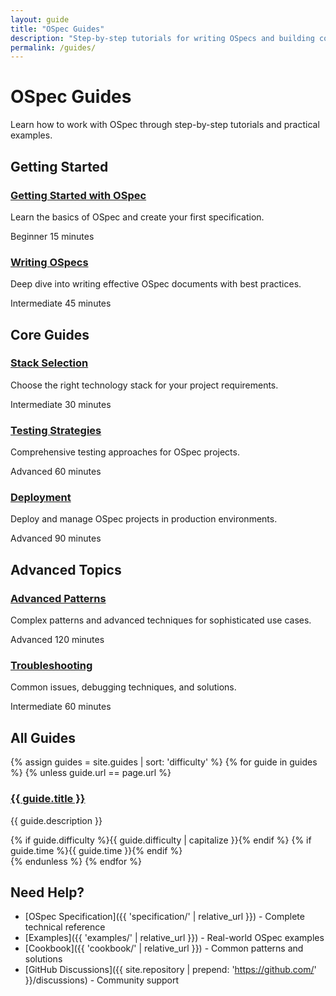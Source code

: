 ```yaml
---
layout: guide
title: "OSpec Guides"
description: "Step-by-step tutorials for writing OSpecs and building compatible agents"
permalink: /guides/
---
```


# OSpec Guides

Learn how to work with OSpec through step-by-step tutorials and practical examples.

## Getting Started

<div class="guide-list">
  <div class="guide-item">
    <h3><a href="{{ 'guides/getting-started/' | relative_url }}">Getting Started with OSpec</a></h3>
    <p>Learn the basics of OSpec and create your first specification.</p>
    <span class="difficulty beginner">Beginner</span>
    <span class="time">15 minutes</span>
  </div>
  
  <div class="guide-item">
    <h3><a href="{{ 'guides/writing-ospecs/' | relative_url }}">Writing OSpecs</a></h3>
    <p>Deep dive into writing effective OSpec documents with best practices.</p>
    <span class="difficulty intermediate">Intermediate</span>
    <span class="time">45 minutes</span>
  </div>
</div>

## Core Guides

<div class="guide-list">
  <div class="guide-item">
    <h3><a href="{{ 'guides/stack-selection/' | relative_url }}">Stack Selection</a></h3>
    <p>Choose the right technology stack for your project requirements.</p>
    <span class="difficulty intermediate">Intermediate</span>
    <span class="time">30 minutes</span>
  </div>
  
  <div class="guide-item">
    <h3><a href="{{ 'guides/testing-strategies/' | relative_url }}">Testing Strategies</a></h3>
    <p>Comprehensive testing approaches for OSpec projects.</p>
    <span class="difficulty advanced">Advanced</span>
    <span class="time">60 minutes</span>
  </div>
  
  <div class="guide-item">
    <h3><a href="{{ 'guides/deployment/' | relative_url }}">Deployment</a></h3>
    <p>Deploy and manage OSpec projects in production environments.</p>
    <span class="difficulty advanced">Advanced</span>
    <span class="time">90 minutes</span>
  </div>
</div>

## Advanced Topics

<div class="guide-list">
  <div class="guide-item">
    <h3><a href="{{ 'guides/advanced-patterns/' | relative_url }}">Advanced Patterns</a></h3>
    <p>Complex patterns and advanced techniques for sophisticated use cases.</p>
    <span class="difficulty advanced">Advanced</span>
    <span class="time">120 minutes</span>
  </div>
  
  <div class="guide-item">
    <h3><a href="{{ 'guides/troubleshooting/' | relative_url }}">Troubleshooting</a></h3>
    <p>Common issues, debugging techniques, and solutions.</p>
    <span class="difficulty intermediate">Intermediate</span>
    <span class="time">60 minutes</span>
  </div>
</div>

## All Guides

{% assign guides = site.guides | sort: 'difficulty' %}
{% for guide in guides %}
  {% unless guide.url == page.url %}
  <div class="guide-item">
    <h3><a href="{{ guide.url | relative_url }}">{{ guide.title }}</a></h3>
    <p>{{ guide.description }}</p>
    {% if guide.difficulty %}<span class="difficulty {{ guide.difficulty }}">{{ guide.difficulty | capitalize }}</span>{% endif %}
    {% if guide.time %}<span class="time">{{ guide.time }}</span>{% endif %}
  </div>
  {% endunless %}
{% endfor %}

## Need Help?

- [OSpec Specification]({{ 'specification/' | relative_url }}) - Complete technical reference
- [Examples]({{ 'examples/' | relative_url }}) - Real-world OSpec examples  
- [Cookbook]({{ 'cookbook/' | relative_url }}) - Common patterns and solutions
- [GitHub Discussions]({{ site.repository | prepend: 'https://github.com/' }}/discussions) - Community support